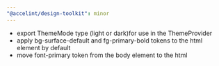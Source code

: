 ```yaml
---
"@accelint/design-toolkit": minor
---
```


- export ThemeMode type (light or dark)for use in the ThemeProvider
- apply bg-surface-default and fg-primary-bold tokens to the html element by default
- move font-primary token from the body element to the html
